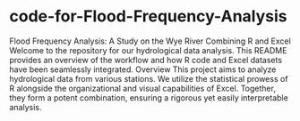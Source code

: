 # code-for-Flood-Frequency-Analysis
Flood Frequency Analysis: A Study on the Wye River
Combining R and Excel
Welcome to the repository for our hydrological data analysis. This README provides an overview of the workflow and how R code and Excel datasets have been seamlessly integrated.
Overview
This project aims to analyze hydrological data from various stations. We utilize the statistical prowess of R alongside the organizational and visual capabilities of Excel. Together, they form a potent combination, ensuring a rigorous yet easily interpretable analysis.
